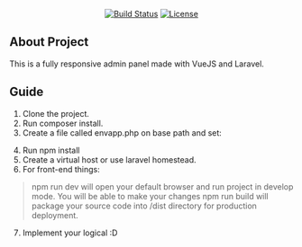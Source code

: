 <p align="center">
<a href="https://travis-ci.org/laravel/framework"><img src="https://travis-ci.org/laravel/framework.svg" alt="Build Status"></a>
<a href="https://packagist.org/packages/laravel/framework"><img src="https://poser.pugx.org/laravel/framework/license.svg" alt="License"></a>
</p>

## About Project

This is a fully responsive admin panel made with VueJS and Laravel.

## Guide

1. Clone the project.
2. Run composer install.
3. Create a file called envapp.php on base path and set:

 > <?php  putenv('environment=local'); ?>

4. Run npm install
5. Create a virtual host or use laravel homestead.
6. For front-end things:

 > npm run dev will open your default browser and run project in develop mode. You will be able to make your changes
 > npm run build will package your source code into /dist directory for production deployment.

7. Implement your logical :D
